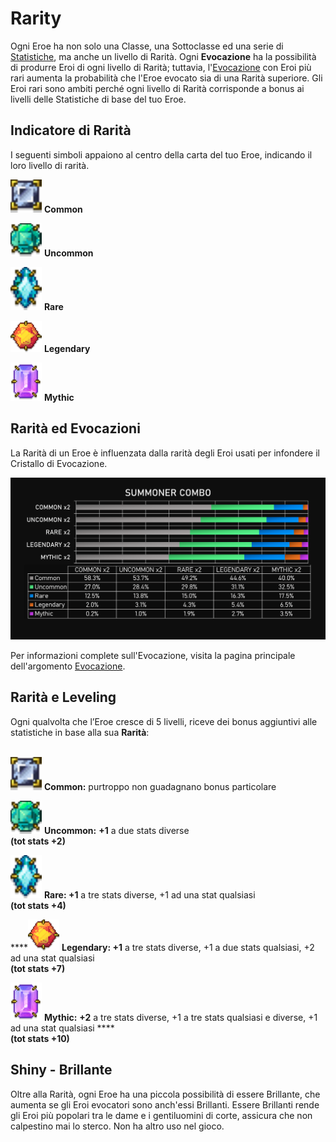 # Rarity

Ogni Eroe ha non solo una Classe, una Sottoclasse ed una serie di [Statistiche](stats.md), ma anche un livello di Rarità. Ogni **Evocazione** ha la possibilità di produrre Eroi di ogni livello di Rarità; tuttavia, l'[Evocazione](summoning.md) con Eroi più rari aumenta la probabilità che l'Eroe evocato sia di una Rarità superiore. Gli Eroi rari sono ambiti perché ogni livello di Rarità corrisponde a bonus ai livelli delle Statistiche di base del tuo Eroe.

## Indicatore di Rarità

I seguenti simboli appaiono al centro della carta del tuo Eroe, indicando il loro livello di rarità.

![](<../../../.gitbook/assets/common gem 1.png>) **Common**

&#x20;![](<../../../.gitbook/assets/uncommon gem 1.png>) **Uncommon**

![](<../../../.gitbook/assets/rare gem 1.png>) **Rare**

![](<../../../.gitbook/assets/legendary gem 1.png>) **Legendary**

![](<../../../.gitbook/assets/mythic gem 1.png>) **Mythic**

## Rarità ed Evocazioni

La Rarità di un Eroe è influenzata dalla rarità degli Eroi usati per infondere il Cristallo di Evocazione.

![Summoning Rarity](<../../../.gitbook/assets/Summoner Combo.png>)

Per informazioni complete sull'Evocazione, visita la pagina principale dell'argomento [Evocazione](summoning.md).

## Rarità e Leveling

Ogni qualvolta che l’Eroe cresce di 5 livelli, riceve dei bonus aggiuntivi alle statistiche in base alla sua **Rarità**:

\
![](<../../../.gitbook/assets/image (1) (1) (2).png>)      **Common:** purtroppo non guadagnano bonus particolare

![](<../../../.gitbook/assets/image (2) (1) (1) (1).png>)     **Uncommon:** **+1** a due stats diverse\
**(tot stats +2)**

![](<../../../.gitbook/assets/image (3) (1) (1) (1).png>)     **Rare: +1** a tre stats diverse, +1 ad una stat qualsiasi\
**(tot stats +4)**

****![](<../../../.gitbook/assets/image (4) (1).png>)     **Legendary: +1** a tre stats diverse, +1 a due stats qualsiasi, +2 ad una stat qualsiasi\
**(tot stats +7)**

![](<../../../.gitbook/assets/image (1) (1) (1) (1).png>)     **Mythic:** **+2** a tre stats diverse, +1 a tre stats qualsiasi e diverse, +1 ad una stat qualsiasi **** \
**(tot stats +10)**

## Shiny - Brillante

Oltre alla Rarità, ogni Eroe ha una piccola possibilità di essere Brillante, che aumenta se gli Eroi evocatori sono anch'essi Brillanti. Essere Brillanti rende gli Eroi più popolari tra le dame e i gentiluomini di corte, assicura che non calpestino mai lo sterco. Non ha altro uso nel gioco.
